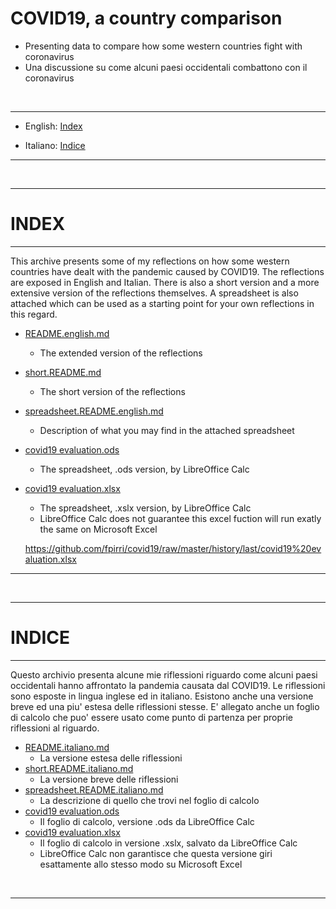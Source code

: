# COVID19, a country comparison

* Presenting data to compare how some western countries fight with coronavirus  
* Una discussione su come alcuni paesi occidentali combattono con il coronavirus  
<br />  

----

* English:
[Index](./README.md/#index)  

* Italiano:
[Indice](./README.md/#indice)  
  
----
   
<br />

----  

# INDEX
----  
This archive presents some of my reflections on how some western countries have dealt with the pandemic caused by COVID19.
The reflections are exposed in English and Italian.
There is also a short version and a more extensive version of the reflections themselves.
A spreadsheet is also attached which can be used as a starting point for your own reflections in this regard.

* [README.english.md](./README.english.md)
    * The extended version of the reflections
* [short.README.md](./short.README.md)
    * The short version of the reflections
* [spreadsheet.README.english.md](./spreadsheet.README.english.md)
    * Description of what you may find in the attached spreadsheet
* [covid19 evaluation.ods](https://github.com/fpirri/covid19/raw/master/covid19%20evaluation.ods)
    * The spreadsheet, .ods version, by LibreOffice Calc
* [covid19 evaluation.xlsx](https://github.com/fpirri/covid19/raw/master/history/last/covid19%20evaluation.xlsx)
    * The spreadsheet, .xslx version, by LibreOffice Calc
    * LibreOffice Calc does not guarantee this excel fuction will run exatly the same on Microsoft Excel
  
  https://github.com/fpirri/covid19/raw/master/history/last/covid19%20evaluation.xlsx
  
----
   
<br />

----  

# INDICE
----  
Questo archivio presenta alcune mie riflessioni riguardo come alcuni paesi occidentali hanno affrontato la pandemia causata dal COVID19.
Le riflessioni sono esposte in lingua inglese ed in italiano.
Esistono anche una versione breve ed una piu' estesa delle riflessioni stesse.
E' allegato anche un foglio di calcolo che puo' essere usato come punto di partenza per proprie riflessioni al riguardo.

* [README.italiano.md](./README.italiano.md)
    * La versione estesa delle riflessioni
* [short.README.italiano.md](./short.README.italiano.md)
    * La versione breve delle riflessioni
* [spreadsheet.README.italiano.md](./spreadsheet.README.italiano.md)
    * La descrizione di quello che trovi nel foglio di calcolo
* [covid19 evaluation.ods](./covid19%20evaluation.ods)
    * Il foglio di calcolo, versione .ods da LibreOffice Calc
* [covid19 evaluation.xlsx](https://github.com/fpirri/covid19/blob/master/history/last/covid19%20evaluation.xlsx)
    * Il foglio di calcolo in versione .xslx, salvato da LibreOffice Calc
    * LibreOffice Calc non garantisce che questa versione giri esattamente allo stesso modo su Microsoft Excel

<br />

----
